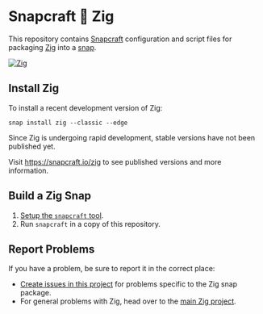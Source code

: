 # Snapcraft 💞 Zig

This repository contains [Snapcraft][1] configuration and script files for packaging [Zig][2] into a [snap][3].

[![Zig](https://snapcraft.io/zig/badge.svg)](https://snapcraft.io/zig)

[1]: https://snapcraft.io
[2]: https://ziglang.org
[3]: https://en.wikipedia.org/wiki/Snappy_(package_manager)

## Install Zig

To install a recent development version of Zig:

```
snap install zig --classic --edge
```

Since Zig is undergoing rapid development, stable versions have not been published yet.

Visit https://snapcraft.io/zig to see published versions and more information.

## Build a Zig Snap

1. [Setup the `snapcraft` tool][4].
2. Run `snapcraft` in a copy of this repository.

[4]: https://docs.snapcraft.io/build-snaps/get-started-snapcraft

## Report Problems

If you have a problem, be sure to report it in the correct place:

- [Create issues in this project][5] for problems specific to the Zig snap package.
- For general problems with Zig, head over to the [main Zig project][6].

[5]: https://github.com/jayschwa/snapcraft-zig/issues
[6]: https://github.com/ziglang/zig/issues
